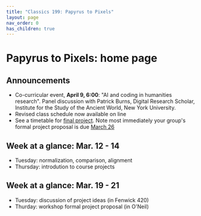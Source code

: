 ```yaml
---
title: "Classics 199: Papyrus to Pixels"
layout: page
nav_order: 0
has_children: true
---
```



# Papyrus to Pixels: home page


## Announcements


- Co-curricular event, **April 9, 6:00**: "AI and coding in humanities research". Panel discussion with Patrick Burns, Digital Research Scholar, Institute for the Study of the Ancient World, New York University.
- Revised class schedule now available on line
- See a timetable for [final project](../project/). Note most immediately your group's formal project proposal is due [March 26](../project/stage2/)
    

## Week at a glance: Mar. 12 - 14

- Tuesday: normalization, comparison, alignment
- Thursday: introdution to course projects



## Week at a glance: Mar. 19 - 21

- Tuesday: discussion of project ideas (in Fenwick 420)
- Thurday: workshop formal project proposal (in O'Neil)


